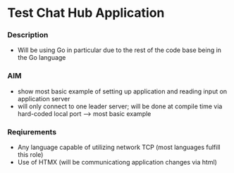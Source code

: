 # Test Chat Hub Application

### Description

- Will be using Go in particular due to the rest of the code base being in the Go language

### AIM

- show most basic example of setting up application and reading input on application server
- will only connect to one leader server; will be done at compile time via hard-coded local port --> most basic example

### Reqiurements

- Any language capable of utilizing network TCP (most languages fulfill this role)
- Use of HTMX (will be communicationg application changes via html)
